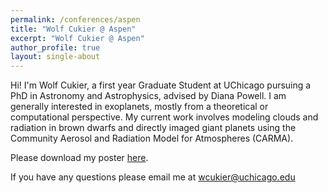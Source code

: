 ```yaml
---
permalink: /conferences/aspen
title: "Wolf Cukier @ Aspen"
excerpt: "Wolf Cukier @ Aspen"
author_profile: true
layout: single-about
---
```


Hi!  I'm Wolf Cukier, a first year Graduate Student at UChicago pursuing a PhD in Astronomy and Astrophysics, advised by Diana Powell.  I am generally interested in exoplanets, mostly from a theoretical or computational perspective.  My current work involves modeling clouds and radiation in brown dwarfs and directly imaged giant planets using the Community Aerosol and Radiation Model for Atmospheres (CARMA).

Please download my poster [here](https://github.com/wcukier/talks/blob/main/2025/aspen_april2025.pdf).

If you have any questions please email me at [wcukier@uchicago.edu](mailto:wcukier@uchicago.edu)


